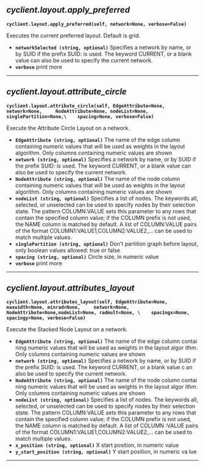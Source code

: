 ## ***cyclient.layout.apply_preferred***

**`cyclient.layout.apply_preferred(self, network=None, verbose=False)`**

Executes the current preferred layout. Default is grid.

* **`networkSelected (string, optional)`** Specifies a network by name,
or by SUID if the prefix SUID: is used. The keyword CURRENT, or a
blank value can also be used to specify the current network.
* **`verbose`** print more


___

## ***cyclient.layout.attribute_circle***

**`cyclient.layout.attribute_circle(self, EdgeAttribute=None, network=None,     NodeAttribute=None, nodeList=None, singlePartition=None,\    spacing=None, verbose=False)`**

Execute the Attribute Circle Layout on a network.

* **`EdgeAttribute (string, optional)`** The name of the edge column
containing numeric values that will be used as weights in the layout
algorithm. Only columns containing numeric values are shown
* **`network (string, optional)`** Specifies a network by name, or by
SUID if the prefix SUID: is used. The keyword CURRENT, or a blank
value can also be used to specify the current network.
* **`NodeAttribute (string, optional)`** The name of the node column
containing numeric values that will be used as weights in the layout
algorithm. Only columns containing numeric values are shown
* **`nodeList (string, optional)`** Specifies a list of nodes. The
keywords all, selected, or unselected can be used to specify nodes
by their selection state. The pattern COLUMN:VALUE sets this parameter
to any rows that contain the specified column value; if the COLUMN
prefix is not used, the NAME column is matched by default. A list of
COLUMN:VALUE pairs of the format COLUMN1:VALUE1,COLUMN2:VALUE2,...
can be used to match multiple values.
* **`singlePartition (string, optional)`** Don't partition graph before
layout, only boolean values allowed: true or false
* **`spacing (string, optional)`** Circle size, in numeric value
* **`verbose`** print more


___

## ***cyclient.layout.attributes_layout***

**`cyclient.layout.attributes_layout(self, EdgeAttribute=None, maxwidth=None, minrad=None,     network=None, NodeAttribute=None,nodeList=None, radmult=None, \    spacingx=None, spacingy=None, verbose=False)`**

Execute the Stacked Node Layout on a network.

* **`EdgeAttribute (string, optional)`** The name of the edge column contai
			ning numeric values that will be used as weights in the layout algor
			ithm. Only columns containing numeric values are shown
* **`network (string, optional)`** Specifies a network by name, or by SUID
			if the prefix SUID: is used. The keyword CURRENT, or a blank value c
			an also be used to specify the current network.
* **`NodeAttribute (string, optional)`** The name of the node column contai
			ning numeric values that will be used as weights in the layout algor
			ithm. Only columns containing numeric values are shown
* **`nodeList (string, optional)`** Specifies a list of nodes. The keywords
			 all, selected, or unselected can be used to specify nodes by their
			selection state. The pattern COLUMN:VALUE sets this parameter to any
			 rows that contain the specified column value; if the COLUMN prefix
			is not used, the NAME column is matched by default. A list of COLUMN
			:VALUE pairs of the format COLUMN1:VALUE1,COLUMN2:VALUE2,... can be
			used to match multiple values.
* **`x_position (string, optional)`** X start position, in numeric value
* **`y_start_position (string, optional)`** Y start position, in numeric va
			lue

___

